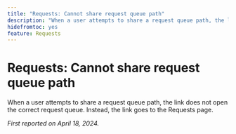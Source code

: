 ```yaml
---
title: "Requests: Cannot share request queue path"
description: "When a user attempts to share a request queue path, the link does not open the correct request queue. Instead, the link goes to the Requests page."
hidefromtoc: yes
feature: Requests
---
```


# Requests: Cannot share request queue path

When a user attempts to share a request queue path, the link does not open the correct request queue. Instead, the link goes to the Requests page.

_First reported on April 18, 2024._
